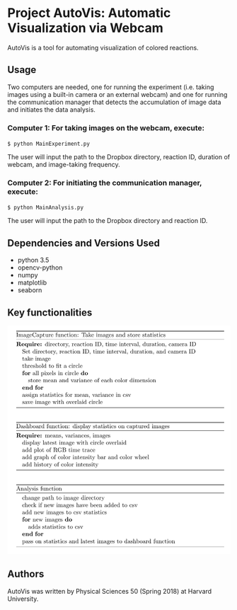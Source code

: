 

# Project AutoVis: Automatic Visualization via Webcam

AutoVis is a tool for automating visualization of colored reactions.

## Usage

Two computers are needed, one for running the experiment (i.e. taking images using a built-in camera or an external webcam) and one for running the communication manager that detects the accumulation of image data and initiates the data analysis.

### Computer 1: For taking images on the webcam, execute:

`$ python MainExperiment.py`

The user will input the path to the Dropbox directory, reaction ID, duration of webcam, and image-taking frequency. 

### Computer 2: For initiating the communication manager, execute:

`$ python MainAnalysis.py`

The user will input the path to the Dropbox directory and reaction ID.

## Dependencies and Versions Used
- python 3.5
- opencv-python
- numpy
- matplotlib
- seaborn

## Key functionalities

![Project Components](ps50algo.PNG)

## Authors

AutoVis was written by Physical Sciences 50 (Spring 2018) at Harvard University. 
